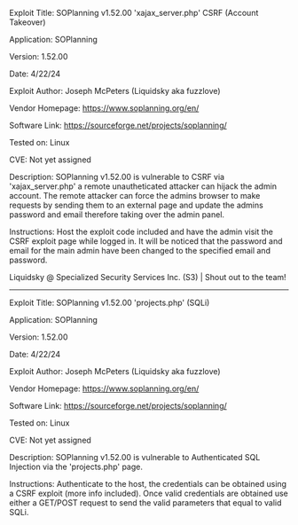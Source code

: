 Exploit Title: SOPlanning v1.52.00 'xajax_server.php' CSRF (Account Takeover)

Application: SOPlanning

Version: 1.52.00

Date: 4/22/24

Exploit Author: Joseph McPeters (Liquidsky aka fuzzlove)

Vendor Homepage: https://www.soplanning.org/en/

Software Link: https://sourceforge.net/projects/soplanning/

Tested on: Linux

CVE: Not yet assigned

Description: SOPlanning v1.52.00 is vulnerable to CSRF via 'xajax_server.php' a remote unautheticated attacker can hijack the admin account. The remote attacker can force the admins browser to make requests by sending them to an external page and update the admins password and email therefore taking over the admin panel.

Instructions: Host the exploit code included and have the admin visit the CSRF exploit page while logged in. It will be noticed that the password and email for the main admin have been changed to the specified email and password.

Liquidsky @ Specialized Security Services Inc. (S3) | Shout out to the team!

_________________________________________________________________________________________

Exploit Title: SOPlanning v1.52.00 'projects.php' (SQLi)

Application: SOPlanning

Version: 1.52.00

Date: 4/22/24

Exploit Author: Joseph McPeters (Liquidsky aka fuzzlove)

Vendor Homepage: https://www.soplanning.org/en/

Software Link: https://sourceforge.net/projects/soplanning/

Tested on: Linux

CVE: Not yet assigned

Description: SOPlanning v1.52.00 is vulnerable to Authenticated SQL Injection via the 'projects.php' page.

Instructions: Authenticate to the host, the credentials can be obtained using a CSRF exploit (more info included). Once valid credentials are obtained use either a GET/POST request to send the valid parameters that equal to valid SQLi.
